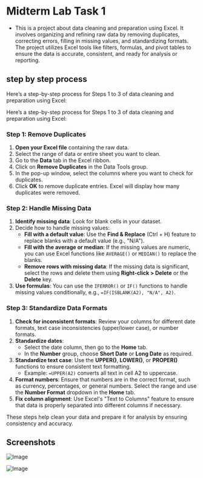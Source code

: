 # Midterm Lab Task 1
- This is a project about data cleaning and preparation using Excel. It involves organizing and refining raw data by removing duplicates, correcting errors, filling in missing values, and standardizing formats. The project utilizes Excel tools like filters, formulas, and pivot tables to ensure the data is accurate, consistent, and ready for analysis or reporting.
  
## step by step process

Here’s a step-by-step process for Steps 1 to 3 of data cleaning and preparation using Excel:

Here’s a step-by-step process for Steps 1 to 3 of data cleaning and preparation using Excel:

### Step 1: Remove Duplicates
1. **Open your Excel file** containing the raw data.
2. Select the range of data or entire sheet you want to clean.
3. Go to the **Data** tab in the Excel ribbon.
4. Click on **Remove Duplicates** in the Data Tools group.
5. In the pop-up window, select the columns where you want to check for duplicates.
6. Click **OK** to remove duplicate entries. Excel will display how many duplicates were removed.

### Step 2: Handle Missing Data
1. **Identify missing data**: Look for blank cells in your dataset.
2. Decide how to handle missing values:
   - **Fill with a default value**: Use the **Find & Replace** (Ctrl + H) feature to replace blanks with a default value (e.g., "N/A").
   - **Fill with the average or median**: If the missing values are numeric, you can use Excel functions like `AVERAGE()` or `MEDIAN()` to replace the blanks.
   - **Remove rows with missing data**: If the missing data is significant, select the rows and delete them using **Right-click > Delete** or the **Delete** key.
3. **Use formulas**: You can use the `IFERROR()` or `IF()` functions to handle missing values conditionally, e.g., `=IF(ISBLANK(A2), "N/A", A2)`.

### Step 3: Standardize Data Formats
1. **Check for inconsistent formats**: Review your columns for different date formats, text case inconsistencies (upper/lower case), or number formats.
2. **Standardize dates**: 
   - Select the date column, then go to the **Home** tab.
   - In the **Number** group, choose **Short Date** or **Long Date** as required.
3. **Standardize text case**: Use the **UPPER()**, **LOWER()**, or **PROPER()** functions to ensure consistent text formatting.
   - Example: `=UPPER(A2)` converts all text in cell A2 to uppercase.
4. **Format numbers**: Ensure that numbers are in the correct format, such as currency, percentages, or general numbers. Select the range and use the **Number Format** dropdown in the **Home** tab.
5. **Fix column alignment**: Use Excel's "Text to Columns" feature to ensure that data is properly separated into different columns if necessary.

These steps help clean your data and prepare it for analysis by ensuring consistency and accuracy.

## Screenshots
![Image](https://github.com/user-attachments/assets/e8958e92-4858-4cd3-82fe-bac5e5f6a79f)

![Image](https://github.com/user-attachments/assets/d1c1002d-baf0-47c9-b5e6-fa5c57fe4112)
